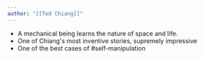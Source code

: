 ```yaml
---
author: "[[Ted Chiang]]"
---
```

- A mechanical being learns the nature of space and life. 
- One of Chiang's most inventive stories, supremely impressive
- One of the best cases of #self-manipulation 